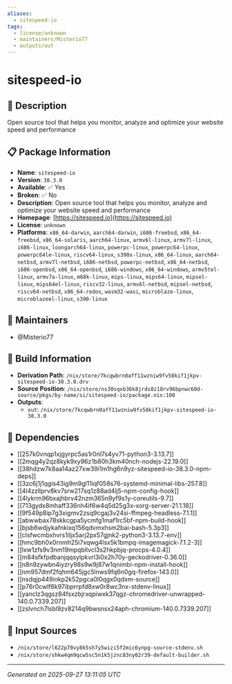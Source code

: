 ```yaml
---
aliases:
  - sitespeed-io
tags:
  - license/unknown
  - maintainers/Misterio77
  - outputs/out
---
```


# sitespeed-io

## 📝 Description

Open source tool that helps you monitor, analyze and optimize your website speed and performance

## 📋 Package Information

- **Name**: `sitespeed-io`
- **Version**: `38.3.0`
- **Available**: ✅ Yes
- **Broken**: ✅ No
- **Description**: Open source tool that helps you monitor, analyze and optimize your website speed and performance
- **Homepage**: [https://sitespeed.io](https://sitespeed.io)
- **License**: `unknown`
- **Platforms**: `x86_64-darwin`, `aarch64-darwin`, `i686-freebsd`, `x86_64-freebsd`, `x86_64-solaris`, `aarch64-linux`, `armv6l-linux`, `armv7l-linux`, `i686-linux`, `loongarch64-linux`, `powerpc-linux`, `powerpc64-linux`, `powerpc64le-linux`, `riscv64-linux`, `s390x-linux`, `x86_64-linux`, `aarch64-netbsd`, `armv7l-netbsd`, `i686-netbsd`, `powerpc-netbsd`, `x86_64-netbsd`, `i686-openbsd`, `x86_64-openbsd`, `i686-windows`, `x86_64-windows`, `armv5tel-linux`, `armv7a-linux`, `m68k-linux`, `mips-linux`, `mips64-linux`, `mipsel-linux`, `mips64el-linux`, `riscv32-linux`, `armv6l-netbsd`, `mipsel-netbsd`, `riscv64-netbsd`, `x86_64-redox`, `wasm32-wasi`, `microblaze-linux`, `microblazeel-linux`, `s390-linux`
## 👥 Maintainers

- @Misterio77


## 🔧 Build Information

- **Derivation Path**: `/nix/store/7kcqwbrn0aff11wzniw9fv58kif1jkpv-sitespeed-io-38.3.0.drv`
- **Source Position**: `/nix/store/ns30sqxb36k8jrds8z18rv96bpnwc60d-source/pkgs/by-name/si/sitespeed-io/package.nix:100`
- **Outputs**:
  - `out`:  `/nix/store/7kcqwbrn0aff11wzniw9fv58kif1jkpv-sitespeed-io-38.3.0`

## 🔗 Dependencies

- [[257k0vnqp1xjgyrpc5as1r0nl7s4yv71-python3-3.13.7]]
- [[2mqg4y2qz8kyk9xy96z1b80h3km40nch-nodejs-22.19.0]]
- [[38hdzw7k8aa14az27xw39i1m1hg6n9yz-sitespeed-io-38.3.0-npm-deps]]
- [[3zc6j1j1qgis43ig9m9gl11iqf058s76-systemd-minimal-libs-257.8]]
- [[4l4zzllprv8kv7srw217sq1z88ad4lj5-npm-config-hook]]
- [[4lykrm96bxajhbrv42nzm365n9yf9s1y-coreutils-9.7]]
- [[713gydx8mhaff336nh4if6w4q5d25g3x-xorg-server-21.1.18]]
- [[9f549p8ip7g3xigmv2zsq9cgaj3v24si-ffmpeg-headless-7.1.1]]
- [[abwwbax78skkcgpa5ycmfg1maf1rc5bf-npm-build-hook]]
- [[bjsb6wdjykafnkixq156qdvmxhsm2bai-bash-5.3p3]]
- [[clsfwcmbxhvrs1iljx5arj2px57gjnk2-python3-3.13.7-env]]
- [[hmc9bh0x0rnmh25i7xqwg4lsx5k1bmpq-imagemagick-7.1.2-3]]
- [[lxw1zfs9v3nm19mpqbllvcl3s2hkpbjq-procps-4.0.4]]
- [[m84sfkfpdbanjqqsylpkvrl3i0x2h70y-geckodriver-0.36.0]]
- [[n8n9zywbn4iyzry98s9w9j87w1qnimbi-npm-install-hook]]
- [[nm957dmf2fqhm645jgc5lnws9fq6n0gq-firefox-143.0]]
- [[nsdqjp449inkp2k52pgca0l0qgx0qdxm-source]]
- [[p76r0cwlf6k97ibprrpfd8xw0r8wc3nx-stdenv-linux]]
- [[yanclz3qgsz84fsxzbjrxqpiwxk37qgz-chromedriver-unwrapped-140.0.7339.207]]
- [[zslvnch7lsbl9zv8214q9bwsnsx24aph-chromium-140.0.7339.207]]

## 📁 Input Sources

- `/nix/store/l622p70vy8k5sh7y5wizi5f2mic6ynpg-source-stdenv.sh`
- `/nix/store/shkw4qm9qcw5sc5n1k5jznc83ny02r39-default-builder.sh`

---
*Generated on 2025-09-27 13:11:05 UTC*
